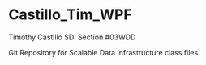 Castillo_Tim_WPF
================
Timothy Castillo
SDI Section #03WDD

Git Repository for Scalable Data Infrastructure class files
